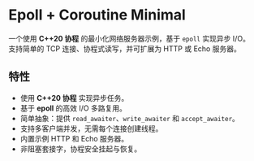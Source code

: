 # Epoll + Coroutine Minimal

一个使用 **C++20 协程** 的最小化网络服务器示例，基于 `epoll` 实现异步 I/O。  
支持简单的 TCP 连接、协程式读写，并可扩展为 HTTP 或 Echo 服务器。


## 特性

- 使用 **C++20 协程** 实现异步任务。
- 基于 **epoll** 的高效 I/O 多路复用。
- 简单抽象：提供 `read_awaiter`、`write_awaiter` 和 `accept_awaiter`。
- 支持多客户端并发，无需每个连接创建线程。
- 内置示例 HTTP 和 Echo 服务器。
- 非阻塞套接字，协程安全挂起与恢复。



